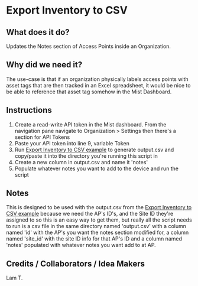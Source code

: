 # Export Inventory to CSV #

## What does it do? ##

Updates the Notes section of Access Points inside an Organization.

## Why did we need it? ##

The use-case is that if an organization physically labels access points with asset tags that are then tracked in an Excel spreadsheet, it would be nice to be able to reference that asset tag somehow in the Mist Dashboard.

## Instructions ##

1. Create a read-write API token in the Mist dashboard. From the navigation pane navigate to Organization > Settings then there's a section for API Tokens
2. Paste your API token into line 9, variable Token
3. Run [Export Inventory to CSV example](Export%20Inventory%20to%20CSV/Export_Inventory_CSV.py) to generate output.csv and copy/paste it into the directory you're running this script in
4. Create a new column in output.csv and name it 'notes'
5. Populate whatever notes you want to add to the device and run the script

## Notes ##

This is designed to be used with the output.csv from the [Export Inventory to CSV example](Export%20Inventory%20to%20CSV/Export_Inventory_CSV.py) because we need the AP's ID's, and the Site ID they're assigned to so this is an easy way to get them, but really all the script needs to run is a csv file in the same directory named 'output.csv' with a column named 'id' with the AP's you want the notes section modified for, a column named 'site_id' with the site ID info for that AP's ID and a column named 'notes' populated with whatever notes you want add to at AP.

## Credits / Collaborators / Idea Makers ##

Lam T.